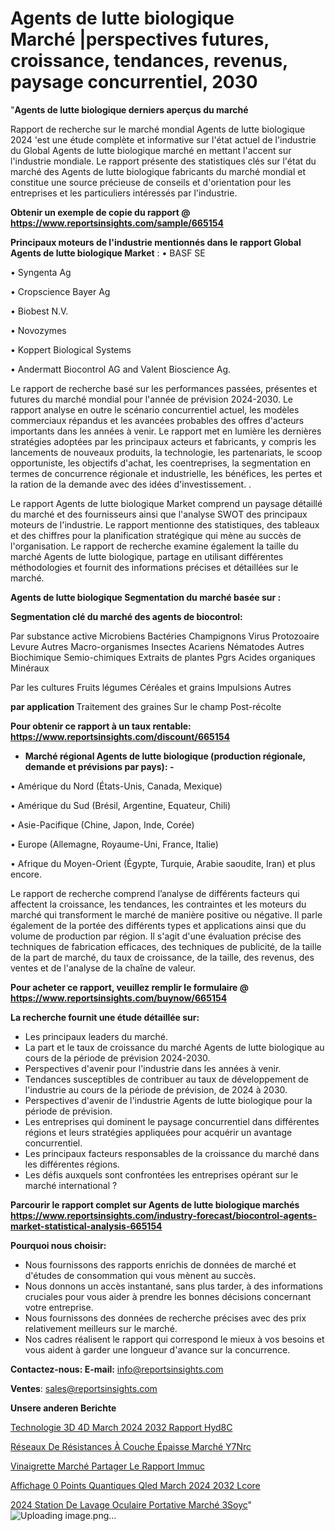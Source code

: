 # Agents de lutte biologique Marché |perspectives futures, croissance, tendances, revenus, paysage concurrentiel, 2030

"<strong>Agents de lutte biologique derniers aperçus du marché</strong>

Rapport de recherche sur le marché mondial Agents de lutte biologique 2024 'est une étude complète et informative sur l'état actuel de l'industrie du Global Agents de lutte biologique marché en mettant l'accent sur l'industrie mondiale. Le rapport présente des statistiques clés sur l'état du marché des Agents de lutte biologique fabricants du marché mondial et constitue une source précieuse de conseils et d'orientation pour les entreprises et les particuliers intéressés par l'industrie.

<strong>Obtenir un exemple de copie du rapport @ <a href=https://www.reportsinsights.com/sample/665154>https://www.reportsinsights.com/sample/665154</a></strong>

<strong>Principaux moteurs de l'industrie mentionnés dans le rapport Global Agents de lutte biologique Market</strong> :
• BASF SE

• Syngenta Ag

• Cropscience Bayer Ag

• Biobest N.V.

• Novozymes

• Koppert Biological Systems

• Andermatt Biocontrol AG and Valent Bioscience Ag.

Le rapport de recherche basé sur les performances passées, présentes et futures du marché mondial pour l'année de prévision 2024-2030. Le rapport analyse en outre le scénario concurrentiel actuel, les modèles commerciaux répandus et les avancées probables des offres d'acteurs importants dans les années à venir. Le rapport met en lumière les dernières stratégies adoptées par les principaux acteurs et fabricants, y compris les lancements de nouveaux produits, la technologie, les partenariats, le scoop opportuniste, les objectifs d'achat, les coentreprises, la segmentation en termes de concurrence régionale et industrielle, les bénéfices, les pertes et la ration de la demande avec des idées d'investissement. .

Le rapport Agents de lutte biologique Market comprend un paysage détaillé du marché et des fournisseurs ainsi que l'analyse SWOT des principaux moteurs de l'industrie. Le rapport mentionne des statistiques, des tableaux et des chiffres pour la planification stratégique qui mène au succès de l'organisation. Le rapport de recherche examine également la taille du marché Agents de lutte biologique, partage en utilisant différentes méthodologies et fournit des informations précises et détaillées sur le marché.

<strong>Agents de lutte biologique Segmentation du marché basée sur :</strong>

<strong> Segmentation clé du marché des agents de biocontrol: </strong>

Par substance active
Microbiens
Bactéries
Champignons
Virus
Protozoaire
Levure
Autres
Macro-organismes
Insectes
Acariens
Nématodes
Autres
Biochimique
Semio-chimiques
Extraits de plantes
Pgrs
Acides organiques
Minéraux

Par les cultures
Fruits légumes
Céréales et grains
Impulsions
Autres

<strong> par application </strong>
Traitement des graines
Sur le champ
Post-récolte

<strong>Pour obtenir ce rapport à un taux rentable: <a href=https://www.reportsinsights.com/discount/665154>https://www.reportsinsights.com/discount/665154</a></strong>
<ul>
  <li><strong>Marché régional Agents de lutte biologique (production régionale, demande et prévisions par pays): -</strong></li>
</ul>
• Amérique du Nord (États-Unis, Canada, Mexique)

• Amérique du Sud (Brésil, Argentine, Equateur, Chili)

• Asie-Pacifique (Chine, Japon, Inde, Corée)

• Europe (Allemagne, Royaume-Uni, France, Italie)

• Afrique du Moyen-Orient (Égypte, Turquie, Arabie saoudite, Iran) et plus encore.

Le rapport de recherche comprend l’analyse de différents facteurs qui affectent la croissance, les tendances, les contraintes et les moteurs du marché qui transforment le marché de manière positive ou négative. Il parle également de la portée des différents types et applications ainsi que du volume de production par région. Il s'agit d'une évaluation précise des techniques de fabrication efficaces, des techniques de publicité, de la taille de la part de marché, du taux de croissance, de la taille, des revenus, des ventes et de l'analyse de la chaîne de valeur.

<strong>Pour acheter ce rapport, veuillez remplir le formulaire @   <a href=https://www.reportsinsights.com/buynow/665154>https://www.reportsinsights.com/buynow/665154</a></strong>

<strong>La recherche fournit une étude détaillée sur:</strong>
<ul>
  <li>Les principaux leaders du marché.</li>
  <li>La part et le taux de croissance du marché Agents de lutte biologique au cours de la période de prévision 2024-2030.</li>
  <li>Perspectives d'avenir pour l'industrie dans les années à venir.</li>
  <li>Tendances susceptibles de contribuer au taux de développement de l'industrie au cours de la période de prévision, de 2024 à 2030.</li>
  <li>Perspectives d'avenir de l'industrie Agents de lutte biologique pour la période de prévision.</li>
  <li>Les entreprises qui dominent le paysage concurrentiel dans différentes régions et leurs stratégies appliquées pour acquérir un avantage concurrentiel.</li>
  <li>Les principaux facteurs responsables de la croissance du marché dans les différentes régions.</li>
  <li>Les défis auxquels sont confrontées les entreprises opérant sur le marché international ?</li>
</ul>

<strong>Parcourir le rapport complet sur Agents de lutte biologique marchés <a href=https://www.reportsinsights.com/industry-forecast/biocontrol-agents-market-statistical-analysis-665154>https://www.reportsinsights.com/industry-forecast/biocontrol-agents-market-statistical-analysis-665154</a></strong>

<strong>Pourquoi nous choisir:</strong>
<ul>
  <li>Nous fournissons des rapports enrichis de données de marché et d'études de consommation qui vous mènent au succès.</li>
  <li>Nous donnons un accès instantané, sans plus tarder, à des informations cruciales pour vous aider à prendre les bonnes décisions concernant votre entreprise.</li>
  <li>Nous fournissons des données de recherche précises avec des prix relativement meilleurs sur le marché.</li>
  <li>Nos cadres réalisent le rapport qui correspond le mieux à vos besoins et vous aident à garder une longueur d'avance sur la concurrence.</li>
</ul>
<strong>Contactez-nous:
</strong><strong>E-mail:</strong> <a href=mailto:info@reportsinsights.com>info@reportsinsights.com</a>

<strong>Ventes</strong>: <a href=mailto:sales@reportsinsights.com>sales@reportsinsights.com</a>

<strong>Unsere anderen Berichte</strong>

<a href=https://www.linkedin.com/pulse/technologie-3d-4d-march%C3%A9-2024-2032-rapport-hyd8c/>Technologie 3D 4D March 2024 2032 Rapport Hyd8C</a>

<a href=https://www.linkedin.com/pulse/réseaux-de-résistances-à-couche-épaisse-marché-y7nrc/>Réseaux De Résistances À Couche Épaisse Marché Y7Nrc</a>

<a href=https://www.linkedin.com/pulse/vinaigrette-marché-partager-le-rapport-immuc/>Vinaigrette Marché Partager Le Rapport Immuc</a>

<a href=https://www.linkedin.com/pulse/affichage-%C3%A0-points-quantiques-qled-march%C3%A9-2024-2032-lcore/>Affichage  0 Points Quantiques Qled March 2024 2032 Lcore</a>

<a href=https://www.linkedin.com/pulse/2024-station-de-lavage-oculaire-portative-marché-3soyc/>2024 Station De Lavage Oculaire Portative Marché 3Soyc</a>"
![Uploading image.png…]()
